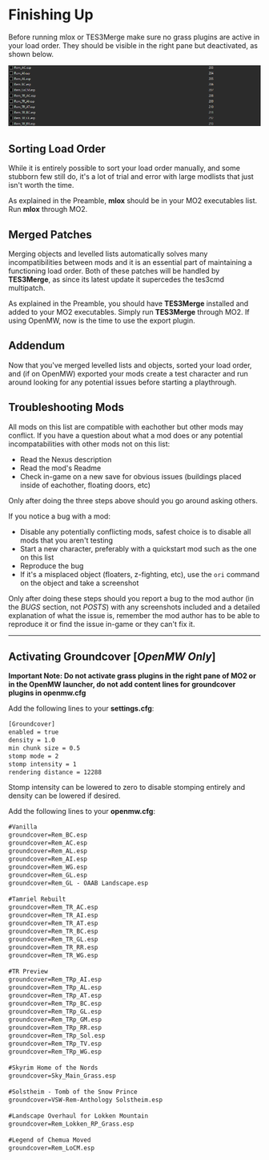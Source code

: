 # Finishing Up

Before running mlox or TES3Merge make sure no grass plugins are active in your load order. They should be visible in the right pane but deactivated, as shown below.

![grassPlugins](images/grassPlugins.png)

## Sorting Load Order
While it is entirely possible to sort your load order manually, and some stubborn few still do, it's a lot of trial and error with large modlists that just isn't worth the time. 

As explained in the Preamble, **mlox** should be in your MO2 executables list. Run **mlox** through MO2.

## Merged Patches
Merging objects and levelled lists automatically solves many incompatibilities between mods and it is an essential part of maintaining a functioning load order. Both of these patches will be handled by **TES3Merge**, as since its latest update it supercedes the tes3cmd multipatch. 

As explained in the Preamble, you should have **TES3Merge** installed and added to your MO2 executables. Simply run **TES3Merge** through MO2. If using OpenMW, now is the time to use the export plugin.

## Addendum

Now that you've merged levelled lists and objects, sorted your load order, and (if on OpenMW) exported your mods create a test character and run around looking for any potential issues before starting a playthrough.

## Troubleshooting Mods

All mods on this list are compatible with eachother but other mods may conflict. If you have a question about what a mod does or any potential incompatabilities with other mods not on this list:

- Read the Nexus description
- Read the mod's Readme
- Check in-game on a new save for obvious issues (buildings placed inside of eachother, floating doors, etc)

Only after doing the three steps above should you go around asking others.

If you notice a bug with a mod:

- Disable any potentially conflicting mods, safest choice is to disable all mods that you aren't testing 
- Start a new character, preferably with a quickstart mod such as the one on this list
- Reproduce the bug
- If it's a misplaced object (floaters, z-fighting, etc), use the `ori` command on the object and take a screenshot

Only after doing these steps should you report a bug to the mod author (in the *BUGS* section, not *POSTS*) with any screenshots included and a detailed explanation of what the issue is, remember the mod author has to be able to reproduce it or find the issue in-game or they can't fix it.

----

## Activating Groundcover **[*OpenMW Only*]**

**Important Note: Do not activate grass plugins in the right pane of MO2 or in the OpenMW launcher, do not add content lines for groundcover plugins in openmw.cfg**

Add the following lines to your **settings.cfg**:
```
[Groundcover]
enabled = true
density = 1.0
min chunk size = 0.5
stomp mode = 2
stomp intensity = 1
rendering distance = 12288
```
Stomp intensity can be lowered to zero to disable stomping entirely and density can be lowered if desired.

Add the following lines to your **openmw.cfg**:
```
#Vanilla
groundcover=Rem_BC.esp
groundcover=Rem_AC.esp
groundcover=Rem_AL.esp
groundcover=Rem_AI.esp
groundcover=Rem_WG.esp
groundcover=Rem_GL.esp
groundcover=Rem_GL - OAAB Landscape.esp

#Tamriel Rebuilt
groundcover=Rem_TR_AC.esp
groundcover=Rem_TR_AI.esp
groundcover=Rem_TR_AT.esp
groundcover=Rem_TR_BC.esp
groundcover=Rem_TR_GL.esp
groundcover=Rem_TR_RR.esp
groundcover=Rem_TR_WG.esp

#TR Preview
groundcover=Rem_TRp_AI.esp
groundcover=Rem_TRp_AL.esp
groundcover=Rem_TRp_AT.esp
groundcover=Rem_TRp_BC.esp
groundcover=Rem_TRp_GL.esp
groundcover=Rem_TRp_GM.esp
groundcover=Rem_TRp_RR.esp
groundcover=Rem_TRp_Sol.esp
groundcover=Rem_TRp_TV.esp
groundcover=Rem_TRp_WG.esp

#Skyrim Home of the Nords
groundcover=Sky_Main_Grass.esp

#Solstheim - Tomb of the Snow Prince
groundcover=VSW-Rem-Anthology Solstheim.esp

#Landscape Overhaul for Lokken Mountain
groundcover=Rem_Lokken_RP_Grass.esp

#Legend of Chemua Moved
groundcover=Rem_LoCM.esp
```
